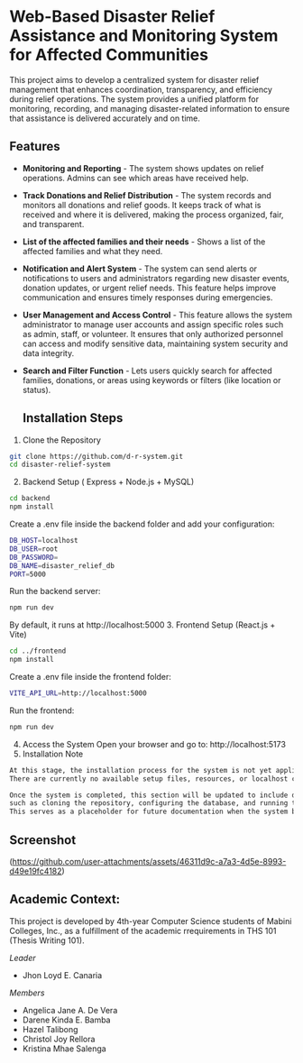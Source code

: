 # Web-Based Disaster Relief Assistance and Monitoring System for Affected Communities 


This project aims to develop a centralized system for disaster relief management that enhances coordination, transparency, and efficiency during relief operations. The system provides a unified platform for monitoring, recording, and managing disaster-related information to ensure that assistance is delivered accurately and on time.

## Features
- **Monitoring and Reporting** - The system shows updates on relief operations.
Admins can see which areas have received help.
- **Track Donations and Relief Distribution** - The system records and monitors all donations and relief goods.
It keeps track of what is received and where it is delivered,
making the process organized, fair, and transparent.
- **List of the affected families and their needs** - Shows a list of the affected families and what they need.  
- **Notification and Alert System** - The system can send alerts or notifications to users and administrators regarding new disaster events, donation updates, or urgent relief needs. This feature helps improve communication and ensures timely responses during emergencies.
- **User Management and Access Control** - This feature allows the system administrator to manage user accounts and assign specific roles such as admin, staff, or volunteer. It ensures that only authorized personnel can access and modify sensitive data, maintaining system security and data integrity.
- **Search and Filter Function** - Lets users quickly search for affected families, donations, or areas using keywords or filters (like location or status).

  ## Installation Steps
1. Clone the Repository
```bash
git clone https://github.com/d-r-system.git
cd disaster-relief-system
```
2. Backend Setup ( Express + Node.js + MySQL)
```bash
cd backend
npm install
```
Create a .env file inside the backend folder and add your configuration:
```bash
DB_HOST=localhost
DB_USER=root
DB_PASSWORD=
DB_NAME=disaster_relief_db
PORT=5000
```
Run the backend server:
```bash
npm run dev
```
By default, it runs at http://localhost:5000
3. Frontend Setup (React.js + Vite)
```bash
cd ../frontend
npm install
```
Create a .env file inside the frontend folder:
```bash
VITE_API_URL=http://localhost:5000
```
Run the frontend:
```bash
npm run dev
```
4. Access the System
Open your browser and go to:
http://localhost:5173
5. Installation Note
```bash
At this stage, the installation process for the system is not yet applicable, as the project is still in its development phase. 
There are currently no available setup files, resources, or localhost configurations to demonstrate the installation. 

Once the system is completed, this section will be updated to include detailed installation procedures, 
such as cloning the repository, configuring the database, and running the system on a local server. 
This serves as a placeholder for future documentation when the system becomes fully functional.
```
## Screenshot
(https://github.com/user-attachments/assets/46311d9c-a7a3-4d5e-8993-d49e19fc4182) 

## Academic Context:
This project is developed by 4th-year Computer Science students of Mabini Colleges, Inc., as a fulfillment of the academic rrequirements in THS 101 (Thesis Writing 101).

*Leader*
- Jhon Loyd E. Canaria

*Members*
- Angelica Jane A. De Vera 
- Darene Kinda E. Bamba
- Hazel Talibong
- Christol Joy Rellora
- Kristina Mhae Salenga
